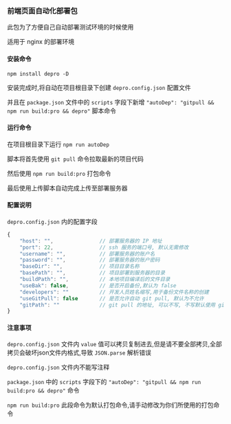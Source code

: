 ### 前端页面自动化部署包

此包为了方便自己自动部署测试环境的时候使用

适用于 nginx 的部署环境

#### 安装命令

`npm install depro -D`

安装完成时,将自动在项目根目录下创建 `depro.config.json` 配置文件

并且在 `package.json` 文件中的 `scripts` 字段下新增 `"autoDep": "gitpull && npm run build:pro && depro"` 脚本命令

#### 运行命令

在项目根目录下运行 `npm run autoDep`

脚本将首先使用 `git pull` 命令拉取最新的项目代码

然后使用 `npm run build:pro` 打包命令

最后使用上传脚本自动完成上传至部署服务器

#### 配置说明

`depro.config.json` 内的配置字段

```javascript
{
    "host": "",               // 部署服务器的 IP 地址
    "port": 22,               // ssh 服务的端口号, 默认无需修改
    "username": "",           // 部署服务器的账户名
    "password": "",           // 部署服务器的账户密码
    "baseDir": "",            // 项目目录名称
    "basePath": "",           // 项目部署到服务器的目录
    "buildPath": "",          // 本地项目编译后的文件目录
    "useBak": false,          // 是否开启备份,默认为 false
    "developers": ""          // 开发人员姓名缩写,用于备份文件名称的创建
    "useGitPull": false       // 是否允许自动 git pull, 默认为不允许
    "gitPath": ""             // git pull 的地址, 可以不写, 不写默认使用 git pull
}
```

#### 注意事项

`depro.config.json` 文件内 `value` 值可以拷贝复制进去,但是请不要全部拷贝,全部拷贝会破坏json文件内格式,导致 `JSON.parse` 解析错误

`depro.config.json` 文件内不能写注释

`package.json` 中的 `scripts` 字段下的 `"autoDep": "gitpull && npm run build:pro && depro"` 命令

`npm run build:pro` 此段命令为默认打包命令,请手动修改为你们所使用的打包命令